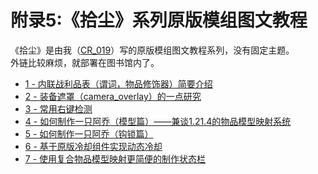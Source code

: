 # 附录5:《拾尘》系列原版模组图文教程
《拾尘》是由我（[CR_019](https://space.bilibili.com/85292644)）写的原版模组图文教程系列，没有固定主题。  
外链比较麻烦，就部署在图书馆内了。

- [1 - 内联战利品表（谓词，物品修饰器）简要介绍](/resources/dust/1-内联战利品表.md)
- [2 - 装备遮罩（camera_overlay）的一点研究](/resources/dust/2/2-装备遮罩.md)
- [3 - 常用右键检测](/resources/dust/3/常用右键检测.md)
- [4 - 如何制作一只阿乔（模型篇）——兼谈1.21.4的物品模型映射系统](/resources/dust/4/如何制作一只阿乔（模型篇）.md)
- [5 - 如何制作一只阿乔（钩锁篇）](/resources/dust/5/如何制作一只阿乔（钩锁篇）.md)
- [6 - 基于原版冷却组件实现动态冷却](/resources/dust/6/动态冷却.md)
- [7 - 使用复合物品模型映射更简便的制作状态栏](/resources/dust/7/状态栏.md)